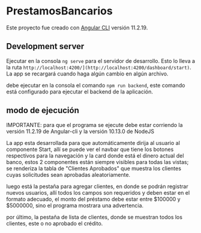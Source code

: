 # PrestamosBancarios

Este proyecto fue creado con [Angular CLI](https://github.com/angular/angular-cli) versión 11.2.19.

## Development server

Ejecutar en la consola `ng serve` para el servidor de desarrollo. Esto lo lleva a la ruta `http://localhost:4200/](http://localhost:4200/dashboard/start)`. La app se recargará cuando haga algún cambio en algún archivo.

debe ejecutar en la consola el comando `npm run backend`, este comando está configurado para ejecutar el backend de la aplicación.

## modo de ejecución
IMPORTANTE: para que el programa se ejecute debe estar corriendo la versión 11.2.19 de Angular-cli y la versión 10.13.0 de NodeJS

La app esta desarrollada para que automáticamente dirija al usuario al componente Start, allí se puede ver el navbar que tiene los botones respectivos para la navegación y la card donde está el dinero actual del banco, estos 2 componentes están siempre visibles para todas las vistas; se renderiza la tabla de "Clientes Aprobados" que muestra los clientes cuyas solicitudes sean aprobadas aleatoriamente.

luego está la pestaña para agregar clientes, en donde se podrán registrar nuevos usuarios, allí todos los campos son requeridos y deben estar en el formato adecuado, el monto del préstamo debe estar entre $100000 y $5000000, sino el programa mostrara una advertencia.

por último, la pestaña de lista de clientes, donde se muestran todos los clientes, este o no aprobado el crédito.

